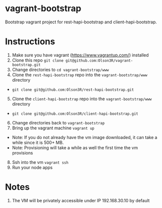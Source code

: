 # vagrant-bootstrap
Bootstrap vagrant project for rest-hapi-bootstrap and client-hapi-bootstrap.

# Instructions
1. Make sure you have vagrant (https://www.vagrantup.com/) installed
2. Clone this repo `git clone git@github.com:Olson3R/vagrant-bootstrap.git`
3. Change directories to `cd vagrant-bootstrap/www`
4. Clone the `rest-hapi-bootstrap` repo into the `vagrant-bootstrap/www` directory
 - `git clone git@github.com:Olson3R/rest-hapi-bootstrap.git`
5. Clone the `client-hapi-bootstrap` repo into the `vagrant-bootstrap/www` directory
 - `git clone git@github.com:Olson3R/client-hapi-bootstrap.git`
6. Change directories back to `vagrant-bootstrap`
7. Bring up the vagrant machine `vagrant up`
 * Note: If you do not already have the vm image downloaded, it can take a while since it is 500+ MB.
 * Note: Provisioning will take a while as well the first time the vm provisions
8. Ssh into the vm `vagrant ssh`
9. Run your node apps

# Notes
1. The VM will be privately accessible under IP 192.168.30.10 by default
